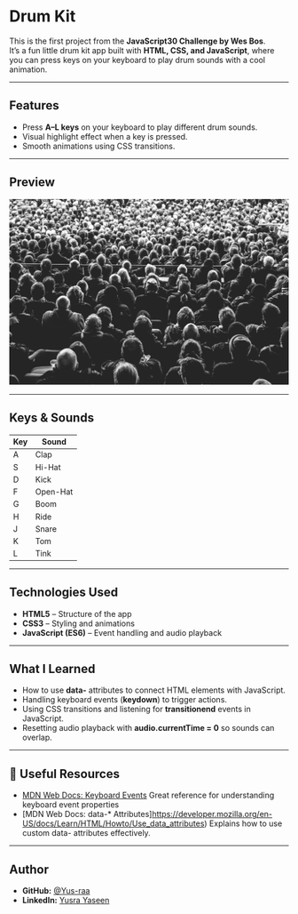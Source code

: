# Drum Kit

This is the first project from the **JavaScript30 Challenge by Wes Bos**.  
It’s a fun little drum kit app built with **HTML, CSS, and JavaScript**, where you can press keys on your keyboard to play drum sounds with a cool animation.

---

## Features
- Press **A–L keys** on your keyboard to play different drum sounds.
- Visual highlight effect when a key is pressed.
- Smooth animations using CSS transitions.

---

## Preview
![Drum Kit Screenshot](background.jpg)

---

## Keys & Sounds

| Key | Sound    |
|-----|----------|
| A   | Clap     |
| S   | Hi-Hat   |
| D   | Kick     |
| F   | Open-Hat |
| G   | Boom     |
| H   | Ride     |
| J   | Snare    |
| K   | Tom      |
| L   | Tink     |

---

## Technologies Used
- **HTML5** – Structure of the app  
- **CSS3** – Styling and animations  
- **JavaScript (ES6)** – Event handling and audio playback  

---

## What I Learned
- How to use **data-** attributes to connect HTML elements with JavaScript.
- Handling keyboard events (**keydown**) to trigger actions.
- Using CSS transitions and listening for **transitionend** events in JavaScript.
- Resetting audio playback with **audio.currentTime = 0** so sounds can overlap.

---

## 🔗 Useful Resources
- [MDN Web Docs: Keyboard Events](https://developer.mozilla.org/en-US/docs/Web/API/KeyboardEvent) Great reference for understanding keyboard event properties  
- [MDN Web Docs: data-* Attributes]https://developer.mozilla.org/en-US/docs/Learn/HTML/Howto/Use_data_attributes) Explains how to use custom data- attributes effectively.

---

## Author
- **GitHub:** [@Yus-raa](https://github.com/Yus-raa)
- **LinkedIn:** [Yusra Yaseen](https://www.linkedin.com/in/yusrayaseen)